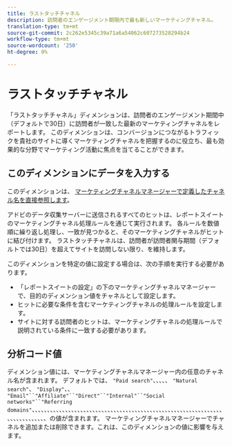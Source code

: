 ```yaml
---
title: ラストタッチチャネル
description: 訪問者のエンゲージメント期限内で最も新しいマーケティングチャネル。
translation-type: tm+mt
source-git-commit: 2c262e5345c39a71a6a54062c607273528294b24
workflow-type: tm+mt
source-wordcount: '250'
ht-degree: 0%

---
```



# ラストタッチチャネル

「ラストタッチチャネル」ディメンションは、訪問者のエンゲージメント期間中（デフォルトで30日）に訪問者が一致した最新のマーケティングチャネルをレポートします。 このディメンションは、コンバージョンにつながるトラフィックを貴社のサイトに導くマーケティングチャネルを把握するのに役立ち、最も効果的な分野でマーケティング活動に焦点を当てることができます。

## このディメンションにデータを入力する

このディメンションは、 [マーケティングチャネルマネージャーで定義したチャネル名を直接参照します](/help/admin/admin/marketing-channels-admin.md)。

アドビのデータ収集サーバーに送信されるすべてのヒットは、レポートスイートのマーケティングチャネル処理ルールを通じて実行されます。 各ルールを数値順に繰り返し処理し、一致が見つかると、そのマーケティングチャネルがヒットに結び付けます。 ラストタッチチャネルは、訪問者が訪問者関与期間（デフォルトでは30日）を超えてサイトを訪問しない限り、を維持します。

このディメンションを特定の値に設定する場合は、次の手順を実行する必要があります。

* 「レポートスイートの設定」の下のマーケティングチャネルマネージャーで、目的のディメンション値をチャネルとして設定します。
* ヒットに必要な条件を含むマーケティングチャネルの処理ルールを設定します。
* サイトに対する訪問者のヒットは、マーケティングチャネルの処理ルールで説明されている条件に一致する必要があります。

## 分析コード値

ディメンション値には、マーケティングチャネルマネージャー内の任意のチャネル名が含まれます。 デフォルトでは、 `"Paid search"`、、、、、 `"Natural search"`、 `"Display"`、、 `"Email"``"Affiliate"``"Direct"``"Internal"``"Social networks"``"Referring domains"`、、、、、、、、、、、、、、、、、、、、、、、、、、、、、、、、、、、、、、、、、、、、、、、、、、、、、、、、、、、、、、、、、、、、、、、、、、、、の値が含まれます。 マーケティングチャネルマネージャーでチャネルを追加または削除できます。これは、このディメンションの値に影響を与えます。
